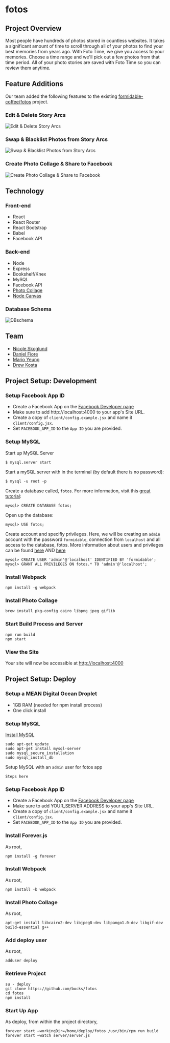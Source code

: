 # fotos

## Project Overview

Most people have hundreds of photos stored in countless websites. It takes a significant amount of time to scroll through all of your photos to find your best memories from years ago. With Foto Time, we give you access to your memories. Choose a time range and we'll pick out a few photos from that time period. All of your photo stories are saved with Foto Time so you can review them anytime.

## Feature Additions

Our team added the following features to the existing [formidable-coffee/fotos](https://github.com/formidable-coffee/fotos) project.

### Edit & Delete Story Arcs

![Edit & Delete Story Arcs](mockups/screen-edit-story-arcs.png)

### Swap & Blacklist Photos from Story Arcs

![Swap & Blacklist Photos from Story Arcs](mockups/screen-swap-photos.png)

### Create Photo Collage & Share to Facebook

![Create Photo Collage & Share to Facebook](mockups/screen-photo-collage.png)

## Technology

### Front-end

* React
* React Router
* React Bootstrap
* Babel
* Facebook API

### Back-end

* Node
* Express
* Bookshelf/Knex
* MySQL
* Facebook API
* [Photo Collage](https://www.npmjs.com/package/photo-collage)
* [Node Canvas](https://github.com/Automattic/node-canvas)

### Database Schema

![DBschema](https://raw.githubusercontent.com/formidable-coffee/fotos/master/server/db/Screen%20Shot%202016-05-30%20at%2015.16.35.png)

## Team

* [Nicole Skoglund](https://github.com/NCSkoglund)
* [Daniel Fiore](https://github.com/taptapdan)
* [Mario Yeung](https://github.com/marioyeung)
* [Drew Kosta](https://github.com/drewkosta)

## Project Setup: Development

### Setup Facebook App ID

* Create a Facebook App on the [Facebook Developer page](https://developers.facebook.com)
* Make sure to add http://localhost:4000 to your app's Site URL.
* Create a copy of `client/config.example.jsx` and name it `client/config.jsx`.
* Set `FACEBOOK_APP_ID` to the `App ID` you are provided.

### Setup MySQL

Start up MySQL Server

	$ mysql.server start

Start a mySQL server with in the terminal (by default there is no password):

	$ mysql -u root -p

Create a database called, `fotos`. For more information, visit this [great tutorial](https://www.digitalocean.com/community/tutorials/a-basic-mysql-tutorial):

	mysql> CREATE DATABASE fotos;

Open up the database:

	mysql> USE fotos;

Create account and specifiy privileges. Here, we will be creating an `admin` account with the password `formidable`, connection from `localhost` and all access to the database, fotos. More information about users and privileges can be found [here](http://dev.mysql.com/doc/refman/5.7/en/adding-users.html "mysql Docs") AND [here](https://www.digitalocean.com/community/tutorials/how-to-create-a-new-user-and-grant-permissions-in-mysql "Digital Ocean's How-to")

	mysql> CREATE USER 'admin'@'localhost' IDENTIFIED BY 'formidable';
	mysql> GRANT ALL PRIVILEGES ON fotos.* TO 'admin'@'localhost';

### Install Webpack

	npm install -g webpack

### Install Photo Collage

	brew install pkg-config cairo libpng jpeg giflib

### Start Build Process and Server

	npm run build
	npm start

### View the Site

Your site will now be accessible at [http://localhost:4000](http://localhost:4000)

## Project Setup: Deploy

### Setup a MEAN Digital Ocean Droplet

* 1GB RAM (needed for npm install process)
* One click install

### Setup MySQL

[Install MySQL](https://www.digitalocean.com/community/tutorials/how-to-install-mysql-on-ubuntu-14-04)

	sudo apt-get update
	sudo apt-get install mysql-server
	sudo mysql_secure_installation
	sudo mysql_install_db
	
Setup MySQL with an `admin` user for fotos app

	Steps here	

### Setup Facebook App ID

* Create a Facebook App on the [Facebook Developer page](https://developers.facebook.com)
* Make sure to add YOUR_SERVER ADDRESS to your app's Site URL.
* Create a copy of `client/config.example.jsx` and name it `client/config.jsx`.
* Set `FACEBOOK_APP_ID` to the `App ID` you are provided.

### Install Forever.js

As root,

	npm install -g forever

### Install Webpack

As root,

	npm install -b webpack

### Install Photo Collage

As root,

	apt-get install libcairo2-dev libjpeg8-dev libpango1.0-dev libgif-dev build-essential g++

### Add deploy user

As root,

	adduser deploy

### Retrieve Project

	su - deploy
	git clone https://github.com/bocks/fotos
	cd fotos
	npm install
	
### Start Up App

As deploy, from within the project directory,

	forever start —workingDir=/home/deploy/fotos /usr/bin/rpm run build
	forever start —watch server/server.js